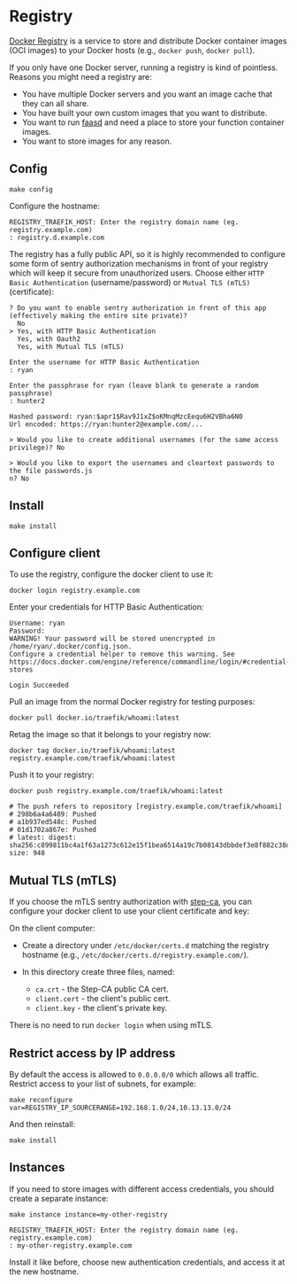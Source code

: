# Registry

[Docker Registry](https://distribution.github.io/distribution/) is a
service to store and distribute Docker container images (OCI images)
to your Docker hosts (e.g., `docker push`, `docker pull`).

If you only have one Docker server, running a registry is kind of
pointless. Reasons you might need a registry are:

 * You have multiple Docker servers and you want an image cache that
   they can all share.
 * You have built your own custom images that you want to distribute.
 * You want to run [faasd](../faasd) and need a place to store your
   function container images.
 * You want to store images for any reason.

## Config

```
make config
```

Configure the hostname:

```stdout
REGISTRY_TRAEFIK_HOST: Enter the registry domain name (eg. registry.example.com)
: registry.d.example.com
```

The registry has a fully public API, so it is highly recommended to
configure some form of sentry authorization mechanisms in front of
your registry which will keep it secure from unauthorized users.
Choose either `HTTP Basic Authentication` (username/password) or
`Mutual TLS (mTLS)` (certificate):

```stdout
? Do you want to enable sentry authorization in front of this app (effectively making the entire site private)?  
  No
> Yes, with HTTP Basic Authentication
  Yes, with Oauth2
  Yes, with Mutual TLS (mTLS)

Enter the username for HTTP Basic Authentication
: ryan

Enter the passphrase for ryan (leave blank to generate a random passphrase)
: hunter2

Hashed password: ryan:$apr1$Rav9J1xZ$oKMnqMzcEequ6H2VBha6N0
Url encoded: https://ryan:hunter2@example.com/...

> Would you like to create additional usernames (for the same access privilege)? No

> Would you like to export the usernames and cleartext passwords to the file passwords.js
n? No
```

## Install

```
make install
```

## Configure client

To use the registry, configure the docker client to use it:

```
docker login registry.example.com
```

Enter your credentials for HTTP Basic Authentication:

```stdout
Username: ryan
Password: 
WARNING! Your password will be stored unencrypted in /home/ryan/.docker/config.json.
Configure a credential helper to remove this warning. See
https://docs.docker.com/engine/reference/commandline/login/#credential-stores

Login Succeeded
```

Pull an image from the normal Docker registry for testing purposes:

```
docker pull docker.io/traefik/whoami:latest
```

Retag the image so that it belongs to your registry now:

```
docker tag docker.io/traefik/whoami:latest registry.example.com/traefik/whoami:latest
```

Push it to your registry:

```
docker push registry.example.com/traefik/whoami:latest

# The push refers to repository [registry.example.com/traefik/whoami]
# 298b6a4a6489: Pushed 
# a1b937ed548c: Pushed 
# 01d1702a867e: Pushed 
# latest: digest: sha256:c899811bc4a1f63a1273c612e15f1bea6514a19c7b08143dbbdef3e8f882c38d size: 948
```

## Mutual TLS (mTLS)

If you choose the mTLS sentry authorization with
[step-ca](../step-ca), you can configure your docker client to use
your client certificate and key:

On the client computer:

 * Create a directory under `/etc/docker/certs.d` matching the
   registry hostname (e.g.,
   `/etc/docker/certs.d/registry.example.com/`).
 * In this directory create three files, named:
 
   * `ca.crt` - the Step-CA public CA cert.
   * `client.cert` - the client's public cert.
   * `client.key` - the client's private key.

There is no need to run `docker login` when using mTLS.

## Restrict access by IP address

By default the access is allowed to `0.0.0.0/0` which allows all
traffic. Restrict access to your list of subnets, for example:

```
make reconfigure var=REGISTRY_IP_SOURCERANGE=192.168.1.0/24,10.13.13.0/24
```

And then reinstall:

```
make install
```

## Instances

If you need to store images with different access credentials, you
should create a separate instance:

```
make instance instance=my-other-registry
```

```stdout
REGISTRY_TRAEFIK_HOST: Enter the registry domain name (eg. registry.example.com)
: my-other-registry.example.com
```

Install it like before, choose new authentication credentials, and
access it at the new hostname.
